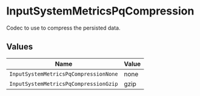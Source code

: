 # InputSystemMetricsPqCompression

Codec to use to compress the persisted data.


## Values

| Name                                  | Value                                 |
| ------------------------------------- | ------------------------------------- |
| `InputSystemMetricsPqCompressionNone` | none                                  |
| `InputSystemMetricsPqCompressionGzip` | gzip                                  |